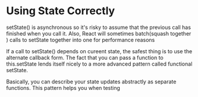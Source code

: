 # Using State Correctly

setState() is asynchronous so it's risky to assume that the previous call has finished when you call it. Also, React will sometimes batch(squash together ) calls to setState together into one for performance reasons

If a call to setState() depends on cureent state, the safest thing is to use the alternate callback form. The fact that you can pass a function to this.setState lends itself nicely to a more advanced pattern called functional setState.

Basically, you can describe your state updates abstractly as separate functions. This pattern helps you when testing